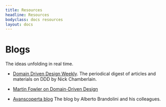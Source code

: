 ```yaml
---
title: Resources
headline: Resources
bodyclass: docs resources
layout: docs
---
```


# Blogs

The ideas unfolding in real time.

- [Domain Driven Design Weekly](http://dddweekly.com/).
The periodical digest of articles and materials on DDD by Nick Chamberlain.

- [Martin Fowler on Domain-Driven Design](https://martinfowler.com/tags/domain%20driven%20design.html)

- [Avanscoperta blog](https://blog.avanscoperta.it/it/)
The blog by Alberto Brandolini and his colleagues.
